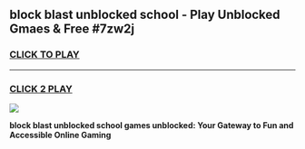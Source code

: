 
## block blast unblocked school - Play Unblocked Gmaes & Free #7zw2j
<h3>
<a href="https://news.freeplayer.one?title=block_blast_unblocked_school&ref=24F">CLICK TO PLAY</a></h3>
<hr>

<h3>
<a href="https://news.freeplayer.one?title=block_blast_unblocked_school&ref=24F">CLICK 2 PLAY</a>
  
</h3>

<a href="https://news.freeplayer.one?title=block_blast_unblocked_school&ref=24F/"><img src="https://clearcache.store/games.png"></a>


**block blast unblocked school games unblocked: Your Gateway to Fun and Accessible Online Gaming**

